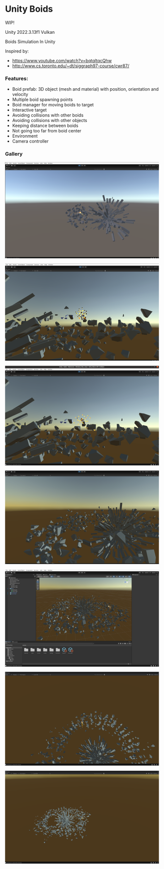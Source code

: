 # Unity Boids

WIP!

Unity 2022.3.13f1 Vulkan

Boids Simulation In Unity

Inspired by:
* https://www.youtube.com/watch?v=bqtqltqcQhw
* http://www.cs.toronto.edu/~dt/siggraph97-course/cwr87/

### Features:

* Boid prefab: 3D object (mesh and material) with position, orientation and velocity
* Multiple boid spawning points
* Boid manager for moving boids to target
* Interactive target
* Avoiding collisions with other boids
* Avoiding collisions with other objects
* Keeping distance between boids
* Not going too far from boid center
* Environment
* Camera controller

### Gallery

![](RepoData/4.png)

![](RepoData/5.png)

![](RepoData/6.png)

![](RepoData/7.png)

![](RepoData/8.png)

![](RepoData/9.png)

![](RepoData/10.png)
